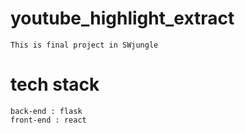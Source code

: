 # youtube_highlight_extract
    This is final project in SWjungle

# tech stack
    back-end : flask
    front-end : react 

